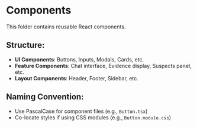 # Components

This folder contains reusable React components.

## Structure:
- **UI Components**: Buttons, Inputs, Modals, Cards, etc.
- **Feature Components**: Chat interface, Evidence display, Suspects panel, etc.
- **Layout Components**: Header, Footer, Sidebar, etc.

## Naming Convention:
- Use PascalCase for component files (e.g., `Button.tsx`)
- Co-locate styles if using CSS modules (e.g., `Button.module.css`)
